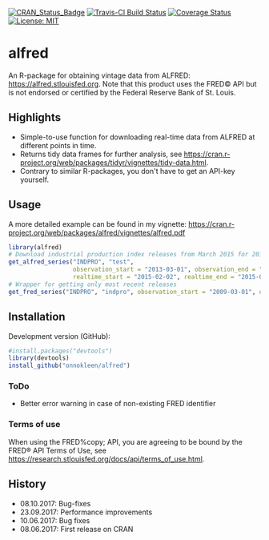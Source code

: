 [![CRAN_Status_Badge](http://www.r-pkg.org/badges/version/alfred)](https://cran.r-project.org/package=alfred)
[![Travis-CI Build Status](https://travis-ci.org/onnokleen/alfred.svg?branch=master)](https://travis-ci.org/onnokleen/alfred)
[![Coverage Status](https://img.shields.io/coveralls/onnokleen/alfred.svg)](https://coveralls.io/r/onnokleen/alfred?branch=master)
[![License: MIT](https://img.shields.io/badge/License-MIT-yellow.svg)](https://opensource.org/licenses/MIT)
# alfred
An R-package for obtaining vintage data from ALFRED: https://alfred.stlouisfed.org. Note that this product uses the FRED&copy; API but is not endorsed or certified by the Federal Reserve Bank of St. Louis.

## Highlights
  - Simple-to-use function for downloading real-time data from ALFRED at different points in time.
  - Returns tidy data frames for further analysis, see https://cran.r-project.org/web/packages/tidyr/vignettes/tidy-data.html.
  - Contrary to similar R-packages, you don't have to get an API-key yourself.
  
## Usage
A more detailed example can be found in my vignette: https://cran.r-project.org/web/packages/alfred/vignettes/alfred.pdf

```r
library(alfred)
# Download industrial production index releases from March 2015 for 2013.
get_alfred_series("INDPRO", "test",
                  observation_start = "2013-03-01", observation_end = "2013-03-30",
                  realtime_start = "2015-02-02", realtime_end = "2015-02-02")
# Wrapper for getting only most recent releases 
get_fred_series("INDPRO", "indpro", observation_start = "2009-03-01", observation_end = "2009-03-01")
```

## Installation

Development version (GitHub):
```r
#install.packages("devtools")
library(devtools)
install_github("onnokleen/alfred")
```

### ToDo
- Better error warning in case of non-existing FRED identifier

### Terms of use

When using the FRED%copy; API, you are agreeing to be bound by the FRED® API Terms of Use, see https://research.stlouisfed.org/docs/api/terms_of_use.html.

## History
- 08.10.2017: Bug-fixes
- 23.09.2017: Performance improvements
- 10.06.2017: Bug fixes
- 08.06.2017: First release on CRAN
